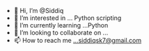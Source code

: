 - 👋 Hi, I’m @Siddiq
- 👀 I’m interested in ... Python scripting
- 🌱 I’m currently learning ...Python
- 💞️ I’m looking to collaborate on ...
- 📫 How to reach me ...siddiqsk7@gmail.com

<!---
siddiqsk7/siddiqsk7 is a ✨ special ✨ repository because its `README.md` (this file) appears on your GitHub profile.
You can click the Preview link to take a look at your changes.
--->

